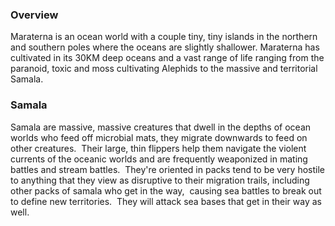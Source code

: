 ### Overview

Maraterna is an ocean world with a couple tiny, tiny islands in the northern and southern poles where the oceans are slightly shallower.  Maraterna has cultivated in its 30KM deep oceans and a vast range of life ranging from the paranoid, toxic and moss cultivating Alephids to the massive and territorial Samala.

### Samala

Samala are massive, massive creatures that dwell in the depths of ocean worlds who feed off microbial mats, they migrate downwards to feed on other creatures.  Their large, thin flippers help them navigate the violent currents of the oceanic worlds and are frequently weaponized in mating battles and stream battles.  They're oriented in packs tend to be very hostile to anything that they view as disruptive to their migration trails, including other packs of samala who get in the way,  causing sea battles to break out to define new territories.  They will attack sea bases that get in their way as well.

